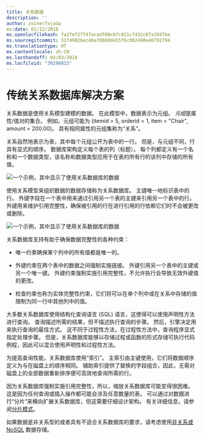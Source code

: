 ```yaml
---
title: 关系数据
description: ''
author: zoinerTejada
ms:date: 02/12/2018
ms.openlocfilehash: fa2fef27f47acadf00cbfc821c7432c07a3947be
ms.sourcegitcommit: 51f49026ec46af0860de55f6c082490e46792794
ms.translationtype: HT
ms.contentlocale: zh-CN
ms.lasthandoff: 04/03/2018
ms.locfileid: "30298815"
---
```

# <a name="traditional-relational-database-solutions"></a>传统关系数据库解决方案

关系数据是使用关系模型建模的数据。 在此模型中，数据表示为元组。 *元组*是属性/值对的集合。 例如，元组可能为 (itemid = 5, orderid = 1, item = "Chair", amount = 200.00)。 具有相同属性的元组集称为“关系”。 

关系自然地表示为表，其中每个元组公开为表中的一行。 但是，与元组不同，行具有显式的顺序。 数据库架构定义每个表的列（标题）。 每个列都定义有一个名称和一个数据类型，该名称和数据类型应用于在表的所有行的该列中存储的所有值。

![一个示例，其中显示了使用关系数据库的数据](../images/example-relational.png)

使用关系模型来组织数据的数据存储称为关系数据库。 主键唯一地标识表中的行。 外键字段在一个表中用来通过引用另一个表的主键来引用另一个表中的行。 外键用来维护引用完整性，确保被引用的行在进行引用的行依赖它们时不会被更改或删除。 

![一个示例，其中显示了使用关系数据库的数据](../images/example-relational2.png)

关系数据库支持有助于确保数据完整性的各种约束：

- 唯一约束确保某个列中的所有值都是唯一的。 

- 外键约束在两个表中的数据之间强制实施链接。 外键引用另一个表中的主键或另一个唯一键。 外键约束强制实施引用完整性，不允许执行会导致无效外键值的更改。

- 检查约束也称为实体完整性约束，它们将可以在单个列中或在关系中存储的值限制为同一行中其他列中的值。 

大多数关系数据库使用结构化查询语言 (SQL) 语言，这使得可以使用声明性方法进行查询。 查询描述所需的结果，但不描述执行查询的步骤。 然后，引擎决定用来执行查询的最佳方式。 这不同于过程性方法，在过程性方法中，查询程序显式指定处理步骤。 但是，关系数据库能够以存储过程或函数的形式存储可执行代码例程，因此可以混合使用声明性和过程性方法。

为提高查询性能，关系数据库使用“索引”。 主索引由主键使用，它们将数据顺序定义为与在磁盘上的顺序相同。 辅助索引提供了替换的字段组合，因此，无需对磁盘上的全部数据重新排序便可高效地查询所需的行。

因为关系数据库强制实施引用完整性，所以，缩放关系数据库可能变得很困难。 这是因为任何查询或插入操作都可能会涉及任意数量的表。 可以通过对数据进行“分片”来横向扩展关系数据库，但这需要仔细设计架构。 有关详细信息，请参阅[分片模式](../../patterns/sharding.md)。

如果数据是非关系型的或者具有不适合关系数据库的要求，请考虑使用[非关系或 NoSQL](../big-data/non-relational-data.md) 数据存储。
